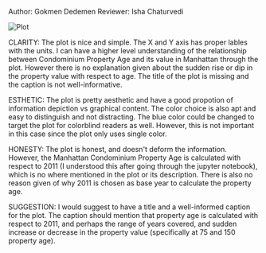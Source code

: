 Author:      Gokmen Dedemen
Reviewer:    Isha Chaturvedi


![Plot](https://user-images.githubusercontent.com/31747292/32814505-8845db9e-c97d-11e7-867e-d637639a67f8.png)

CLARITY: 
The plot is nice and simple. The X and Y axis has proper lables with the units. I can have a higher level understanding of the relationship between Condominium Property Age and its value in Manhattan through the plot. However there is no explanation given about the sudden rise or dip in the property value with respect to age. The title of the plot is missing and the caption is not well-informative.

ESTHETIC:
The plot is pretty aesthetic and have a good propotion of information depiction vs graphical content. The color choice is also apt and easy to distinguish and not distracting. The blue color could be changed to target the plot for colorblind readers as well. However, this is not important in this case since the plot only uses single color.

HONESTY:
The plot is honest, and doesn't deform the information. However, the Manhattan Condominium Property Age is calculated with respect to 2011 (I understood this after going through the jupyter notebook), which is no where mentioned in the plot or its description. There is also no reason given of why 2011 is chosen as base year to calculate the property age.

SUGGESTION:
I would suggest to have a title and a well-informed caption for the plot. The caption should mention that property age is calculated with respect to 2011, and perhaps the range of years covered, and sudden increase or decrease in the property value (specifically at 75 and 150 property age).